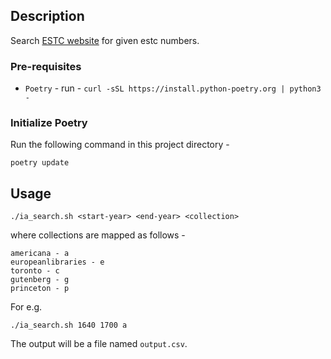 ## Description

Search [ESTC website](http://estc.bl.uk/) for given estc numbers.

### Pre-requisites 
* `Poetry` - run - `curl -sSL https://install.python-poetry.org | python3 -`

### Initialize Poetry

Run the following command in this project directory - 

```shell
poetry update
```

## Usage

```shell
./ia_search.sh <start-year> <end-year> <collection>
```

where collections are mapped as follows - 

```shell
americana - a
europeanlibraries - e
toronto - c
gutenberg - g
princeton - p
```

For e.g. 

```shell
./ia_search.sh 1640 1700 a
```

The output will be a file named `output.csv`.